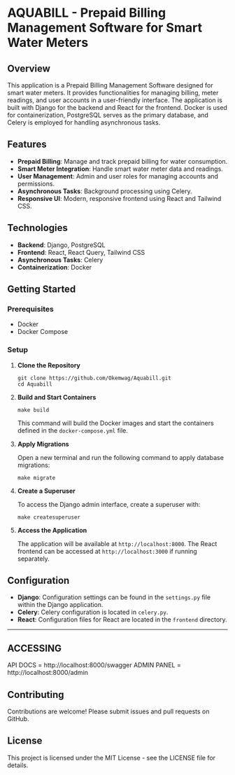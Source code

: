 AQUABILL - Prepaid Billing Management Software for Smart Water Meters
==========================================================

Overview
--------

This application is a Prepaid Billing Management Software designed for smart water meters. It provides functionalities for managing billing, meter readings, and user accounts in a user-friendly interface. The application is built with Django for the backend and React for the frontend. Docker is used for containerization, PostgreSQL serves as the primary database, and Celery is employed for handling asynchronous tasks.

Features
--------

-   **Prepaid Billing**: Manage and track prepaid billing for water consumption.
-   **Smart Meter Integration**: Handle smart water meter data and readings.
-   **User Management**: Admin and user roles for managing accounts and permissions.
-   **Asynchronous Tasks**: Background processing using Celery.
-   **Responsive UI**: Modern, responsive frontend using React and Tailwind CSS.

Technologies
------------

-   **Backend**: Django, PostgreSQL
-   **Frontend**: React, React Query, Tailwind CSS
-   **Asynchronous Tasks**: Celery
-   **Containerization**: Docker

Getting Started
---------------

### Prerequisites

-   Docker
-   Docker Compose

### Setup

1.  **Clone the Repository**
    ```
    git clone https://github.com/Okemwag/Aquabill.git
    cd Aquabill
    ```

2.  **Build and Start Containers**

    ```
    make build
    ```

    This command will build the Docker images and start the containers defined in the `docker-compose.yml` file.

3.  **Apply Migrations**

    Open a new terminal and run the following command to apply database migrations:

    ```
    make migrate
    ```

4.  **Create a Superuser**

    To access the Django admin interface, create a superuser with:

    ```
    make createsuperuser
    ```

5.  **Access the Application**

    The application will be available at `http://localhost:8000`. The React frontend can be accessed at `http://localhost:3000` if running separately.

Configuration
-------------

-   **Django**: Configuration settings can be found in the `settings.py` file within the Django application.
-   **Celery**: Celery configuration is located in `celery.py`.
-   **React**: Configuration files for React are located in the `frontend` directory.

----------------------
ACCESSING
----------------------

API DOCS = http://localhost:8000/swagger
ADMIN PANEL = http://localhost:8000/admin

Contributing
------------

Contributions are welcome! Please submit issues and pull requests on GitHub.

License
-------

This project is licensed under the MIT License - see the LICENSE file for details.
